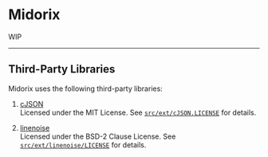 # Midorix

WIP

---
## Third-Party Libraries
Midorix uses the following third-party libraries:

1. [cJSON](https://github.com/DaveGamble/cJSON)  
   Licensed under the MIT License. See [`src/ext/cJSON.LICENSE`](src/ext/cJSON.LICENSE) for details.

2. [linenoise](https://github.com/antirez/linenoise)  
   Licensed under the BSD-2 Clause License. See [`src/ext/linenoise/LICENSE`](src/ext/linenoise/LICENSE) for details.

